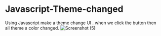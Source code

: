# Javascript-Theme-changed
Using Javascript make a theme change UI . when we click the button then all theme a color changed.
![Screenshot (5)](https://github.com/Zaid2021info/Javascript-Theme-changed/assets/135250975/7eccb86f-1b5a-4e3f-af5f-4c6233751ece)
